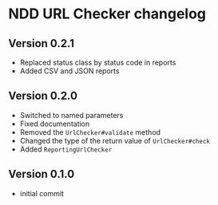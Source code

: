 # NDD URL Checker changelog

## Version 0.2.1

- Replaced status class by status code in reports
- Added CSV and JSON reports

## Version 0.2.0

- Switched to named parameters
- Fixed documentation
- Removed the `UrlChecker#validate` method
- Changed the type of the return value of `UrlChecker#check`
- Added `ReportingUrlChecker`

## Version 0.1.0

- initial commit
